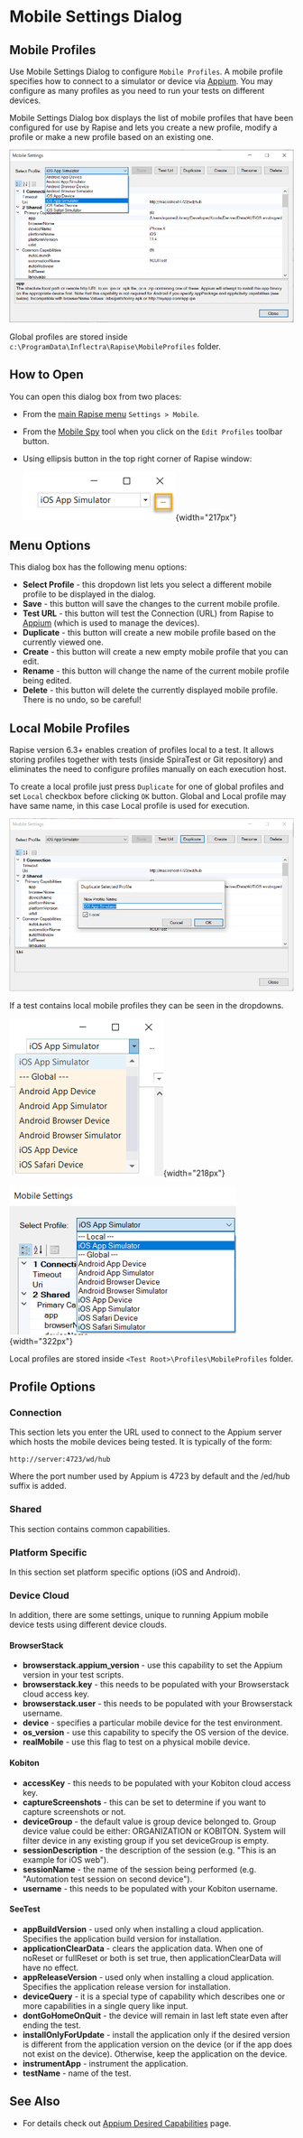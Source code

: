 # Mobile Settings Dialog

## Mobile Profiles

Use Mobile Settings Dialog to configure `Mobile Profiles`. A mobile profile specifies how to connect to a simulator or device via [Appium](http://appium.io/). You may configure as many profiles as you need to run your tests on different devices.

Mobile Settings Dialog box displays the list of mobile profiles that have been configured for use by Rapise and lets you create a new profile, modify a profile or make a new profile based on an existing one.

![mobile settings dialog](./img/mobile_settings_dialog1.png)

Global profiles are stored inside `c:\ProgramData\Inflectra\Rapise\MobileProfiles` folder.

## How to Open

You can open this dialog box from two places:

- From the [main Rapise menu](menu_and_toolbars.md#settings) `Settings > Mobile`.
- From the [Mobile Spy](object_spy_mobile.md) tool when you click on the `Edit Profiles` toolbar button.
- Using ellipsis button in the top right corner of Rapise window:
    
    ![](img/mobile_settings_dialog_open_profiles_ellipsis.png){width="217px"}

## Menu Options

This dialog box has the following menu options:

- **Select Profile** - this dropdown list lets you select a different mobile profile to be displayed in the dialog.
- **Save** - this button will save the changes to the current mobile profile.
- **Test URL** - this button will test the Connection (URL) from Rapise to [Appium](http://appium.io/) (which is used to manage the devices).
- **Duplicate** - this button will create a new mobile profile based on the currently viewed one.
- **Create** - this button will create a new empty mobile profile that you can edit.
- **Rename** - this button will change the name of the current mobile profile being edited.
- **Delete** - this button will delete the currently displayed mobile profile. There is no undo, so be careful!

## Local Mobile Profiles

Rapise version 6.3+ enables creation of profiles local to a test. It allows storing profiles together with tests (inside SpiraTest or Git repository) and eliminates the need to configure profiles manually on each execution host.

To create a local profile just press `Duplicate` for one of global profiles and set `Local` checkbox before clicking `OK` button. Global and Local profile may have same name, in this case Local profile is used for execution.

![Creating Local Mobile Profile](./img/create_local_profile_mobile.png)

If a test contains local mobile profiles they can be seen in the dropdowns.

![Profile List for Playback](./img/select_local_profile_mobile.png){width="218px"}

![Profile List for Configuration](./img/profile_list_local_global_mobile.png){width="322px"}

Local profiles are stored inside `<Test Root>\Profiles\MobileProfiles` folder.

## Profile Options

### Connection

This section lets you enter the URL used to connect to the Appium server which hosts the mobile devices being tested. It is typically of the form:

```
http://server:4723/wd/hub
```

Where the port number used by Appium is 4723 by default and the /ed/hub suffix is added.

### Shared

This section contains common capabilities.

### Platform Specific

In this section set platform specific options (iOS and Android).

### Device Cloud

In addition, there are some settings, unique to running Appium mobile device tests using different device clouds.

#### BrowserStack

- **browserstack.appium_version** - use this capability to set the Appium version in your test scripts.
- **browserstack.key** - this needs to be populated with your Browserstack cloud access key.
- **browserstack.user** - this needs to be populated with your Browserstack username.
- **device** - specifies a particular mobile device for the test environment.
- **os_version** - use this capability to specify the OS version of the device.
- **realMobile** - use this flag to test on a physical mobile device.

#### Kobiton

- **accessKey** - this needs to be populated with your Kobiton cloud access key.
- **captureScreenshots** - this can be set to determine if you want to capture screenshots or not.
- **deviceGroup** - the default value is group device belonged to. Group device value could be either: ORGANIZATION or KOBITON. System will filter device in any existing group if you set deviceGroup is empty.
- **sessionDescription** - the description of the session (e.g. "This is an example for iOS web").
- **sessionName** - the name of the session being performed (e.g. "Automation test session on second device").
- **username** - this needs to be populated with your Kobiton username.

#### SeeTest

- **appBuildVersion** - used only when installing a cloud application. Specifies the application build version for installation.
- **applicationClearData** - clears the application data. When one of noReset or fullReset or both is set true, then applicationClearData will have no effect. 
- **appReleaseVersion** - used only when installing a cloud application. Specifies the application release version for installation.
- **deviceQuery** - it is a special type of capability which describes one or more capabilities in a single query like input.
- **dontGoHomeOnQuit** - the device  will remain in last left state even after ending the test.
- **installOnlyForUpdate** - install the application only if the desired version is different from the application version on the device (or if the app does not exist on the device). Otherwise, keep the application on the device.
- **instrumentApp** - instrument the application.
- **testName** - name of the test.

## See Also

- For details check out [Appium Desired Capabilities](http://appium.io/docs/en/writing-running-appium/caps/) page.